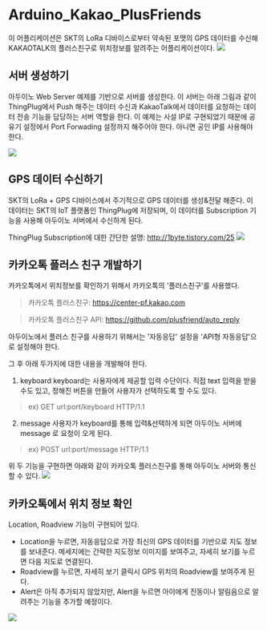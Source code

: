 # Arduino_Kakao_PlusFriends

이 어플리케이션은 SKT의 LoRa 디바이스로부터 약속된 포맷의 GPS 데이터를 수신해 KAKAOTALK의 플러스친구로 위치정보를 알려주는 어플리케이션이다.
![](https://github.com/wpgnss/Arduino_Kakao_PlusFriends/blob/master/img/01_intro.PNG)


## 서버 생성하기
아두이노 Web Server 예제를 기반으로 서버를 생성한다. 이 서버는 아래 그림과 같이 ThingPlug에서 Push 해주는 데이터 수신과 KakaoTalk에서 데이터를 요청하는 데이터 전송 기능을 담당하는 서버 역할을 한다.
이 예제는 사설 IP로 구현되었기 때문에 공유기 설정에서 Port Forwading 설정까지 해주어야 한다. 아니면 공인 IP를 사용해야 한다.

![](https://github.com/wpgnss/Arduino_Kakao_PlusFriends/blob/master/img/02_flow.PNG)

## GPS 데이터 수신하기
SKT의 LoRa + GPS 디바이스에서 주기적으로 GPS 데이터를 생성&전달 해준다.
이 데이터는 SKT의 IoT 플랫폼인 ThingPlug에 저장되며, 이 데이터를 Subscription 기능을 사용해 아두이노 서버에서 수신하게 된다.

ThingPlug Subscription에 대한 간단한 설명: http://1byte.tistory.com/25
![](https://github.com/wpgnss/Arduino_Kakao_PlusFriends/blob/master/img/03_subscription.PNG)


## 카카오톡 플러스 친구 개발하기
카카오톡에서 위치정보를 확인하기 위해서 카카오톡의 '플러스친구'를 사용했다.

> 카카오톡 플러스친구: https://center-pf.kakao.com

> 카카오톡 플러스친구 API: https://github.com/plusfriend/auto_reply

아두이노에서 플러스 친구를 사용하기 위해서는 '자동응답' 설정을 'API형 자동응답'으로 설정해야 한다.

그 후 아래 두가지에 대한 내용을 개발해야 한다.
1. keyboard
	keyboard는 사용자에게 제공할 입력 수단이다. 직접 text 입력을 받을 수도 있고, 정해진 버튼을 만들어 사용자가 선택하도록 할 수도 있다.

>    ex) GET url:port/keyboard HTTP/1.1

2. message
	사용자가 keyboard를 통해 입력&선택하게 되면 아두이노 서버에 message 로 요청이 오게 된다.

>    ex) POST url:port/message HTTP/1.1


위 두 기능을 구현하면 아래와 같이 카카오톡 플러스친구를 통해 아두이노 서버와 통신할 수 있다.
![](https://github.com/wpgnss/Arduino_Kakao_PlusFriends/blob/master/img/04_kakaopf_api.PNG)

## 카카오톡에서 위치 정보 확인
Location, Roadview 기능이 구현되어 있다.
* Location을 누르면, 자동응답으로 가장 최신의 GPS 데이터를 기반으로 지도 정보를 보내준다. 메세지에는 간략한 지도정보 이미지를 보여주고, 자세히 보기를 누르면 다음 지도로 연결된다.
* Roadview를 누르면, 자세히 보기 클릭시 GPS 위치의 Roadview를 보여주게 된다.
* Alert은 아직 추가되지 않았지만, Alert을 누르면 아이에게 진동이나 알림음으로 알려주는 기능을 추가할 예정이다.

![](https://github.com/wpgnss/Arduino_Kakao_PlusFriends/blob/master/img/05_on_the_phone.PNG)
